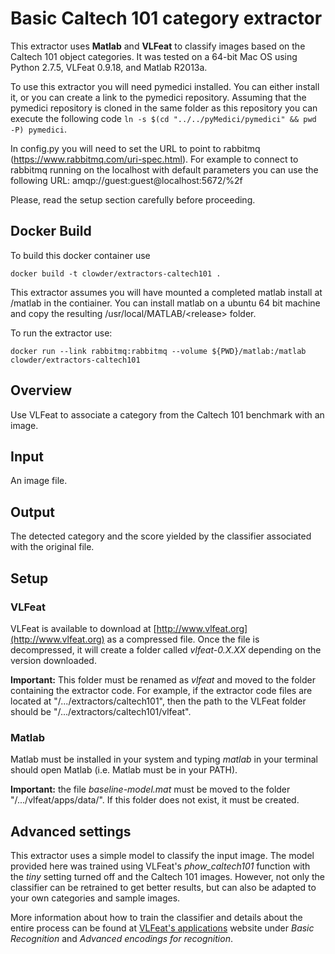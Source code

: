 # Basic Caltech 101 category extractor

This extractor uses **Matlab** and **VLFeat** to classify images based on the Caltech 101 object categories. It was tested on a 64-bit Mac OS using Python 2.7.5, VLFeat 0.9.18, and Matlab R2013a.

To use this extractor you will need pymedici installed. You can either install it, or you can create a link to the pymedici repository. Assuming that the pymedici repository is cloned in the same folder as this repository you can execute the following code `ln -s $(cd "../../pyMedici/pymedici" && pwd -P) pymedici`.

In config.py you will need to set the URL to point to rabbitmq (https://www.rabbitmq.com/uri-spec.html). For example to connect to rabbitmq running on the localhost with default parameters you can use the following URL: amqp://guest:guest@localhost:5672/%2f

Please, read the setup section carefully before proceeding.

## Docker Build

To build this docker container use

```
docker build -t clowder/extractors-caltech101 .
```

This extractor assumes you will have mounted a completed matlab install at /matlab in the contiainer. You can install matlab on a ubuntu 64 bit machine and copy the resulting /usr/local/MATLAB/&lt;release&gt; folder.

To run the extractor use:

```
docker run --link rabbitmq:rabbitmq --volume ${PWD}/matlab:/matlab clowder/extractors-caltech101
```

## Overview
Use VLFeat to associate a category from the Caltech 101 benchmark with an image.

## Input
An image file.

## Output
The detected category and the score yielded by the classifier associated with the original file. 

## Setup
### VLFeat
VLFeat is available to download at [http://www.vlfeat.org](http://www.vlfeat.org) as a compressed file. Once the file is decompressed, it will create a folder called *vlfeat-0.X.XX* depending on the version downloaded. 

**Important:** This folder must be renamed as *vlfeat* and moved to the folder containing the extractor code. For example, if the extractor code files are located at "/.../extractors/caltech101", then the path to the VLFeat folder should be "/.../extractors/caltech101/vlfeat".

### Matlab
Matlab must be installed in your system and typing *matlab* in your terminal should open Matlab (i.e. Matlab must be in your PATH).

**Important:** the file *baseline-model.mat* must be moved to the folder "/.../vlfeat/apps/data/". If this folder does not exist, it must be created.

## Advanced settings
This extractor uses a simple model to classify the input image. 
The model provided here was trained using VLFeat's *phow_caltech101* function with the *tiny* setting turned off and the Caltech 101 images. However, not only the classifier can be retrained to get better results, but can also be adapted to your own categories and sample images.

More information about how to train the classifier and details about the entire process can be found at [VLFeat's applications](http://www.vlfeat.org/applications/apps.html) website under *Basic Recognition* and *Advanced encodings for recognition*.
